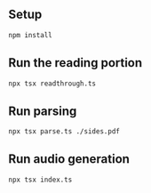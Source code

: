 ## Setup

```bash
npm install
```

## Run the reading portion

```bash
npx tsx readthrough.ts
```

## Run parsing

```bash
npx tsx parse.ts ./sides.pdf
```

## Run audio generation

```bash
npx tsx index.ts
```
